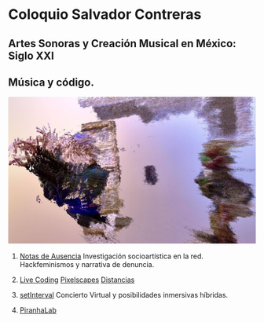 # Coloquio Salvador Contreras 
## Artes Sonoras y Creación Musical en México: Siglo XXI

## Música y código.

![portada](https://github.com/MarianneTeixido/NuevasModalidades/blob/main/img/setinterval.jpg)

1. [Notas de Ausencia](https://github.com/MarianneTeixido/notasdeausencia.git)
Investigación socioartística en la red. 
Hackfeminismos y narrativa de denuncia.

2. [Live Coding](https://www.youtube.com/channel/UCXoKGzDxwbPbP7QXY7HHr-w/videos)
[Pixelscapes](https://www.youtube.com/watch?v=UnEGoiJd6NU)
[Distancias](https://www.youtube.com/watch?v=q3Eq7Q0PJhM)

3. [setInterval](https://www.youtube.com/watch?v=1rTPafN-EBQ)
Concierto Virtual y posibilidades inmersivas híbridas. 

4. [PiranhaLab](https://www.youtube.com/channel/UCbwQjFm59lWguzQJ1Gltszw/videos)


